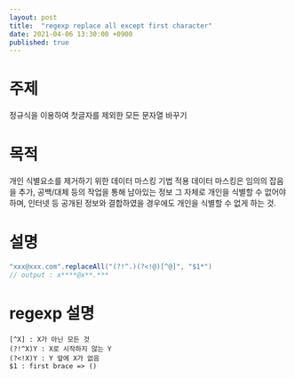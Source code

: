```yaml
---
layout: post
title:  "regexp replace all except first character"
date: 2021-04-06 13:30:00 +0900
published: true
---
```

# 주제
정규식을 이용하여 첫글자를 제외한 모든 문자열 바꾸기 

# 목적
개인 식별요소를 제거하기 위한 데이터 마스킹 기법 적용
데이터 마스킹은 임의의 잡음을 추가, 공백/대체 등의 작업을 통해
남아있는 정보 그 자체로 개인을 식별할 수 없어야 하며, 인터넷 등 공개된 정보와 결합하였을 경우에도 개인을 식별할 수 없게 하는 것.

# 설명 
```java
"xxx@xxx.com".replaceAll("(?!^.)(?<!@)[^@]", "$1*")
// output : x****@x**.***
```

# regexp 설명 
```
[^X] : X가 아닌 모든 것
(?!^X)Y : X로 시작하지 않는 Y
(?<!X)Y : Y 앞에 X가 없음 
$1 : first brace => () 
```
